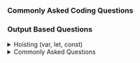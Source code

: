 ### Commonly Asked Coding Questions
### Output Based Questions

<details>
  <summary> Hoisting (var, let, const) </summary>
  
  #### Hoisting
  **Question 1** (Important):
  ```js
let arr = [1,2];
for(var i = 0; i<arr.length;i++){
setTimeout(()=>{
console.log(i);
},[1000])
}
```
**Output**:
```js
2
2
```
**Explanation**:
Since `var` is global-scoped, the value of `i` is shared across all iterations of the loop. By the time the `setTimeout` callbacks execute (after 1000ms), the loop will have completed, and `i` will have the value `2` (the length of the array).
`i = 0` for the 1st time
`i = 1` for the 2nd time 
Then `i = 2` checks the for loop length is `2 < 2` which is false but as i is `var` after settimeout `i` will be printed `2`

**Question 2** Temporal Dead Zone
```js
console.log(a);
var a = 10;

console.log(b);
let b = 20;

```
**Output**:
```js
undefined
ReferenceError: Cannot access 'b' before initialization
```
**Explanation**:
`var` declarations are hoisted (moved to the top of their scope) and initialized with undefined. So, `console.log(a)` works but prints undefined.
let declarations are also hoisted but are in the temporal dead zone until their initialization. Accessing b before the let b = 20 line throws a ReferenceError

**Question 3**: `var` in a loop
```js
for (var i = 0; i < 3; i++) {
  setTimeout(() => console.log(i), 1000);
}
```
**Output**:
```js
3
3
3
```
**Explanation**:
Similar to Question 1

**Question 4**: `let` in a loop
```js
for (let i = 0; i < 3; i++) {
  setTimeout(() => console.log(i), 1000);
}

```
**Output**:
```js
0
1
2
```
**Explanation**:
`let` is block-scoped, so each iteration of the loop creates a new instance of `i` that is preserved for the `setTimeout` callback.

**Question 5** : `const` in a loop
```js
for (const i = 0; i < 3; i++) {
  console.log(i);
}
```
**Output**:
```js
TypeError: Assignment to constant variable.
```
**Explanation**:
`const` variables cannot be reassigned. The loop tries to increment `i`, causing a `TypeError`.

**Question 6** : Re-declaration
```js
var a = 10;
var a = 20;

let b = 30;
let b = 40;

const c = 50;
const c = 60;

```
**Output**:
```js
No Error for var
SyntaxError: Identifier 'b' has already been declared
SyntaxError: Identifier 'c' has already been declared

```
**Explanation**:
`let` and `const` do not allow re-declaration in the same scope and throw a SyntaxError.

**Question 7** : Block Scope
```js
{
  let a = 10;
  var b = 20;
}
console.log(a);
console.log(b);

```
**Output**:
```js
ReferenceError: a is not defined
20
```
**Explanation**:
`let` is blocked scope so a is not reachable. whereas `var` is global scope so prints `20`

**Question 8** : Shadowing
```js
let x = 10;
{
  var x = 20;
}

```
**Output**:
```js
SyntaxError: Identifier 'x' has already been declared
```
**Explanation**:
A `SyntaxError` is thrown because `x` is already declared with let.
`var` and `let` declarations cannot co-exist in the same scope.

**Question 9** : Scoping with Functions
```js
function test() {
  if (true) {
    var a = 10;
    let b = 20;
  }
  console.log(a);
  console.log(b);
}
test();

```
**Output**:
```js
10
ReferenceError: b is not defined
```
**Explanation**:
let is block-scoped, so b is not accessible outside the if block.

**Question 10** : Global `var` vs Global `let`
```js
var a = 10;
let b = 20;

window.a = 30; // works in browsers
window.b = 40;

console.log(a, b);
console.log(window.a, window.b);

```
**Output**:
```js
10 20
30 undefined
```
**Explanation**:
`let` does not create a property on the `window` object.

**Question 11** : `var` Hoisting in Functions (Important)
```js
function test() {
  console.log(a);
  var a = 10;
  function a() {}
}
test();

```
**Output**:
```js
[Function: a]
```
**Explanation**:
Function declarations take precedence over var declarations during hoisting, so a is initially a function

**Question 12** : Default Values and Hoisting (Important)
```js
console.log(foo());
function foo() {
  return "Hello";
}
var foo = function () {
  return "Hi";
};

```
**Output**:
```js
"Hello"
```
**Explanation**:
- Function declarations are hoisted with the function definition.
- The `foo` function declaration is hoisted, and the `var foo` assignment comes later, so the original `foo` function executes.

**Question 13** : Multiple Declarations and Hoisting
```js
var a = 1;

function test() {
  console.log(a);
  var a = 2;
  console.log(a);
}
test();
console.log(a);

```
**Output**:
```js
undefined
2
1

```
**Explanation**:
Inside test, the `var` a declaration is hoisted, shadowing the global `a`. It is initialized to `undefined` initially, so `console.log(a)` inside the function prints `undefined` at first and `2` after assignment.

**Question 14**
```js
function tricky() {
  console.log(a);
  var a = 10;
  let b = 20;
  console.log(b);
}
tricky();

```
**Output**:
```js
undefined
ReferenceError: Cannot access 'b' before initialization
```
**Explanation**:
The `let b` is in the **temporal dead zone** until it is initialized, so accessing it before initialization throws a `ReferenceError`.

**Question 15**: Nested Function Hoisting
```js
function outer() {
  console.log(typeof inner);
  function inner() {}
  console.log(typeof inner);
}
outer();

```
**Output**:
```js
function
function
```
**Explanation**:
The `function inner` is hoisted inside `outer`. Before its definition, typeof inner is "function", not "undefined", because function declarations are hoisted with their definitions.

</details>

<details>
  <summary>Commonly Asked Questions</summary>
  
  ### Commonly Asked Questions during interview

  **Question 1**:
  ```js

  ```
  **Output**:
   ```js

  ```

  **Explanation**:
  
</details>
